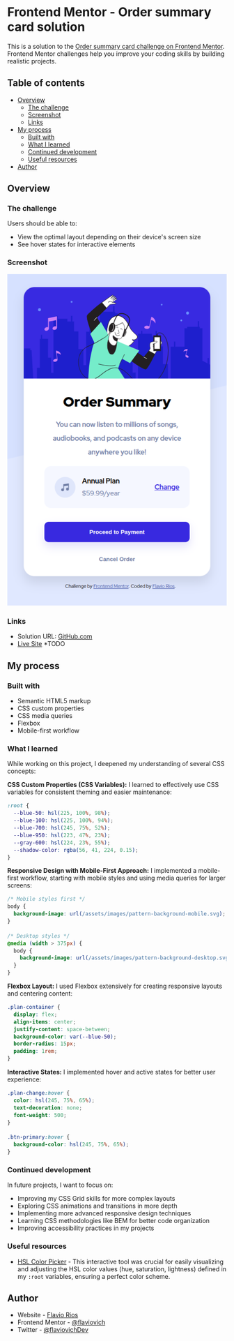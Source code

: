 # Frontend Mentor - Order summary card solution

This is a solution to the [Order summary card challenge on Frontend Mentor](https://www.frontendmentor.io/challenges/order-summary-component-QlPmajDUj). Frontend Mentor challenges help you improve your coding skills by building realistic projects. 

## Table of contents

- [Overview](#overview)
  - [The challenge](#the-challenge)
  - [Screenshot](#screenshot)
  - [Links](#links)
- [My process](#my-process)
  - [Built with](#built-with)
  - [What I learned](#what-i-learned)
  - [Continued development](#continued-development)
  - [Useful resources](#useful-resources)
- [Author](#author)

## Overview

### The challenge

Users should be able to:
- View the optimal layout depending on their device's screen size
- See hover states for interactive elements

### Screenshot

![Order summary card screenshot](./assets/screenshot.png)

### Links

- Solution URL: [GitHub.com](https://github.com/flaviovich/frontendmentor-order-summary-card)
- [Live Site](https://your-live-site-url.com) *TODO

## My process

### Built with

- Semantic HTML5 markup
- CSS custom properties
- CSS media queries
- Flexbox
- Mobile-first workflow

### What I learned

While working on this project, I deepened my understanding of several CSS concepts:

**CSS Custom Properties (CSS Variables):**
I learned to effectively use CSS variables for consistent theming and easier maintenance:

```css
:root {
  --blue-50: hsl(225, 100%, 98%);
  --blue-100: hsl(225, 100%, 94%);
  --blue-700: hsl(245, 75%, 52%);
  --blue-950: hsl(223, 47%, 23%);
  --gray-600: hsl(224, 23%, 55%);
  --shadow-color: rgba(56, 41, 224, 0.15);
}
```

**Responsive Design with Mobile-First Approach:**
I implemented a mobile-first workflow, starting with mobile styles and using media queries for larger screens:

```css
/* Mobile styles first */
body {
  background-image: url(/assets/images/pattern-background-mobile.svg);
}

/* Desktop styles */
@media (width > 375px) {
  body {
    background-image: url(/assets/images/pattern-background-desktop.svg);
  }
}
```

**Flexbox Layout:**
I used Flexbox extensively for creating responsive layouts and centering content:

```css
.plan-container {
  display: flex;
  align-items: center;
  justify-content: space-between;
  background-color: var(--blue-50);
  border-radius: 15px;
  padding: 1rem;
}
```

**Interactive States:**
I implemented hover and active states for better user experience:

```css
.plan-change:hover {
  color: hsl(245, 75%, 65%);
  text-decoration: none;
  font-weight: 500;
}

.btn-primary:hover {
  background-color: hsl(245, 75%, 65%);
}
```

### Continued development

In future projects, I want to focus on:

- Improving my CSS Grid skills for more complex layouts
- Exploring CSS animations and transitions in more depth
- Implementing more advanced responsive design techniques
- Learning CSS methodologies like BEM for better code organization
- Improving accessibility practices in my projects

### Useful resources

- [HSL Color Picker](https://www.hslpicker.com/) - This interactive tool was crucial for easily visualizing and adjusting the HSL color values (hue, saturation, lightness) defined in my `:root` variables, ensuring a perfect color scheme.

## Author

- Website - [Flavio Rios](https://github.com/flaviovich)
- Frontend Mentor - [@flaviovich](https://www.frontendmentor.io/profile/flaviovich)
- Twitter - [@flaviovichDev](https://www.twitter.com/flaviovichDev)
